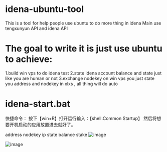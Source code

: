 # idena-ubuntu-tool
This is a tool for help people use ubuntu to do more thing in idena
Main use tengxunyun API and idena API
# The goal to write it is just use ubuntu to achieve:
1.build win vps to do idena test
2.state idena account balance and state just like you are human or not
3.exchange nodekey on win vps
you just state you address and nodekey in xlxs , all thing will do auto
# idena-start.bat
快捷命令：
按下【win+R】打开运行输入：【shell:Common Startup】
然后将想要开机启动的应用放置进去就好了。

					
address	nodekey	ip	state	balance	stake
![image](https://github.com/weiliali/idena-ubuntu-tool/assets/46802173/f9a60abc-8263-4515-9876-1975d1be1e19)

![image](https://github.com/weiliali/idena-ubuntu-tool/assets/46802173/c2670f43-e59e-49e4-b8a3-0405b21f3f8d)
